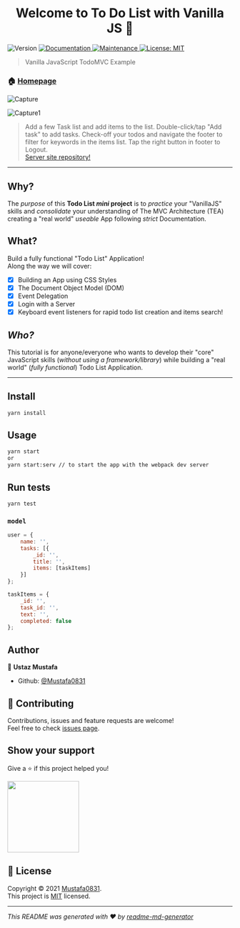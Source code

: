 <h1 align="center">Welcome to To Do List with Vanilla JS 👋</h1>
<p>
  <img alt="Version" src="https://img.shields.io/badge/version-1.0.0-blue.svg?cacheSeconds=2592000" />
  <a href="https://github.com/Mustafa0831/TodoListApp#readme">
    <img alt="Documentation" src="https://img.shields.io/badge/documentation-yes-brightgreen.svg" target="_blank" />
  </a>
  <a href="https://github.com/Mustafa0831/TodoListApp/graphs/commit-activity">
    <img alt="Maintenance" src="https://img.shields.io/badge/Maintained%3F-yes-green.svg" target="_blank" />
  </a>
  <a href="https://github.com/Mustafa0831/TodoListApp/blob/master/LICENSE">
    <img alt="License: MIT" src="https://img.shields.io/badge/License-MIT-yellow.svg" target="_blank" />
  </a>
</p>

> Vanilla JavaScript TodoMVC Example

### 🏠 [Homepage](https://github.com/lilianabulgaru3pg/TodoListApp#readme)
![Capture](https://user-images.githubusercontent.com/13253931/61716212-502eec80-ad67-11e9-9190-c5826abfe669.PNG)

![Capture1](https://user-images.githubusercontent.com/13253931/61718062-df89cf00-ad6a-11e9-81cd-3f13db4b7774.PNG)

>Add a few Task list and add items to the list. Double-click/tap "Add task" to add tasks. Check-off your todos and navigate the footer to filter for keywords in the items list. Tap the right button in footer to Logout.<br> <a href="https://github.com/Mustafa0831/Tasklist_Express_Server-Master"> Server site repository! </a>

<hr />

## Why?

The _purpose_ of this **Todo List _mini_ project**
is to _practice_ your "VanillaJS" skills and
_consolidate_ your understanding of The MVC Architecture (TEA)
creating a "real world" _useable_ App following _strict_
Documentation.

## What?

Build a fully functional "Todo List" Application! <br />
Along the way we will cover:

+ [x] Building an App using CSS Styles
+ [x] The Document Object Model (DOM)
+ [x] Event Delegation
+ [x] Login with a Server
+ [x] Keyboard event listeners for rapid todo list creation and items search!

## _Who?_

This tutorial is for anyone/everyone who wants
to develop their "core" JavaScript skills (_without using a framework/library_)
while building a "real world" (_fully functional_) Todo List Application. 

<hr />

## Install

```sh
yarn install
```

## Usage

```sh
yarn start
or 
yarn start:serv // to start the app with the webpack dev server
```

## Run tests

```sh
yarn test
```
### `model`

```js
user = {
    name: '',
    tasks: [{
        _id: '',
        title: '',
        items: [taskItems]
    }]
};

taskItems = {
    _id: '',
    task_id: '',
    text: '',
    completed: false
};
```

## Author

👤 **Ustaz Mustafa**

* Github: [@Mustafa0831](https://github.com/Mustafa0831)

## 🤝 Contributing

Contributions, issues and feature requests are welcome!<br />Feel free to check [issues page](https://github.com/Mustafa0831/TodoListApp/issues).

## Show your support

Give a ⭐️ if this project helped you!

<a href="https://www.patreon.com/Lily">
  <img src="https://c5.patreon.com/external/logo/become_a_patron_button@2x.png" width="160">
</a>

## 📝 License

Copyright © 2021 [Mustafa0831](https://github.com/Mustafa0831).<br />
This project is [MIT](https://github.com/Mustafa0831/TodoListApp/blob/master/LICENSE) licensed.

***
_This README was generated with ❤️ by [readme-md-generator](https://github.com/kefranabg/readme-md-generator)_
